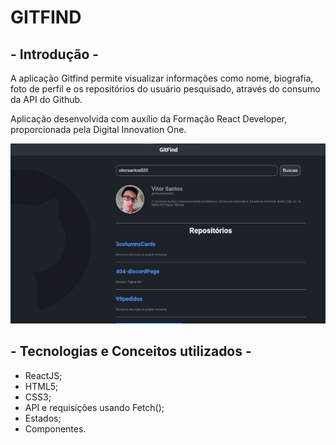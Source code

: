 # GITFIND

## - Introdução -

A aplicação Gitfind permite visualizar informações como nome, biografia, foto de perfil e os repositórios do usuário pesquisado, através do consumo da API do Github.

Aplicação desenvolvida com auxílio da Formação React Developer, proporcionada pela Digital Innovation One.

<img src="./.github/Gitfind.png" />

## - Tecnologias e Conceitos utilizados -

-   ReactJS;
-   HTML5;
-   CSS3;
-   API e requisições usando Fetch();
-   Estados;
-   Componentes.
